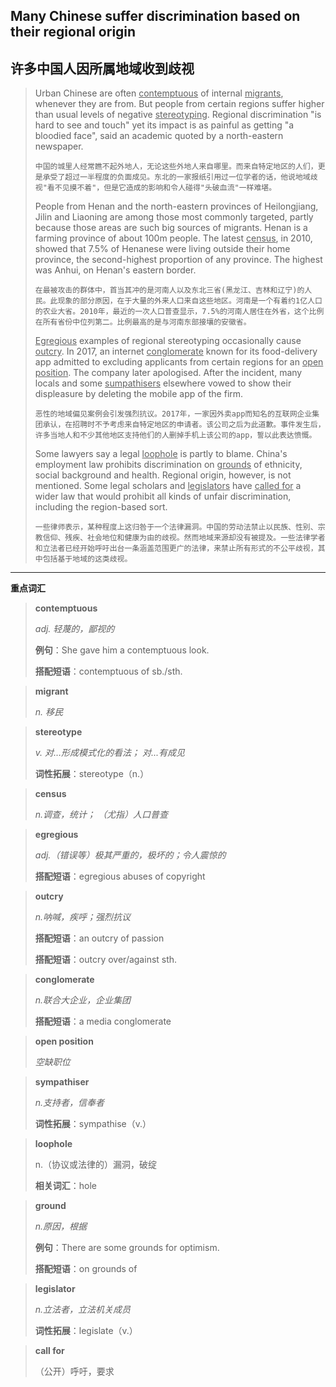 ## Many  Chinese  suffer discrimination based on their regional origin

## 许多中国人因所属地域收到歧视

> Urban Chinese are often <u>contemptuous</u> of internal <u>migrants</u>, whenever they are from. But people from certain regions suffer higher than usual levels of negative <u>stereotyping</u>. Regional discrimination "is hard to see and touch" yet its impact is as painful as getting "a bloodied face",  said an academic quoted by a north-eastern newspaper.
>
> `中国的城里人经常瞧不起外地人，无论这些外地人来自哪里。而来自特定地区的人们，更是承受了超过一半程度的负面成见。东北的一家报纸引用过一位学者的话，他说地域歧视"看不见摸不着"，但是它造成的影响和令人碰得"头破血流"一样难堪。`
>
> People from Henan and the north-eastern provinces of Heilongjiang, Jilin and Liaoning are among those most commonly targeted, partly because those areas are such big sources of migrants. Henan is a farming province of about 100m people. The latest <u>census</u>, in 2010, showed that 7.5% of Henanese were living outside their home province, the second-highest proportion of any province. The highest was Anhui, on Henan's eastern border.
>
> `在最被攻击的群体中，首当其冲的是河南人以及东北三省(黑龙江、吉林和辽宁)的人民。此现象的部分原因，在于大量的外来人口来自这些地区。河南是一个有着约1亿人口的农业大省。2010年，最近的一次人口普查显示，7.5%的河南人居住在外省，这个比例在所有省份中位列第二。比例最高的是与河南东部接壤的安徽省。`
>
> <u>Egregious</u> examples of regional stereotyping occasionally cause <u>outcry</u>. In 2017, an internet <u>conglomerate</u> known for its food-delivery app admitted to excluding applicants from certain regions for an <u>open position</u>. The company later apologised. After the incident, many locals and some <u>sumpathisers</u> elsewhere vowed to show their displeasure by deleting the mobile app of the firm. 
>
> `恶性的地域偏见案例会引发强烈抗议。2017年，一家因外卖app而知名的互联网企业集团承认，在招聘时不予考虑来自特定地区的申请者。该公司之后为此道歉。事件发生后，许多当地人和不少其他地区支持他们的人删掉手机上该公司的app，誓以此表达愤慨。` 
>
> Some lawyers say a legal <u>loophole</u> is partly to blame. China's employment law prohibits discrimination on <u>grounds</u> of ethnicity, social background and health. Regional origin, however, is not mentioned. Some legal scholars and <u>legislators</u> have <u>called for</u> a wider law that would prohibit all kinds of unfair discrimination, including the region-based sort.
>
> `一些律师表示，某种程度上这归咎于一个法律漏洞。中国的劳动法禁止以民族、性别、宗教信仰、残疾、社会地位和健康为由的歧视。然而地域来源却没有被提及。一些法律学者和立法者已经开始呼吁出台一条涵盖范围更广的法律，来禁止所有形式的不公平歧视，其中包括基于地域的这类歧视。` 

----

**重点词汇**

> **contemptuous** 
>
> *adj. 轻蔑的，鄙视的*
>
> **例句**：She gave him a contemptuous look.
>
> **搭配短语**：contemptuous of sb./sth.

> **migrant**
>
> *n. 移民*

> **stereotype**
>
> *v. 对…形成模式化的看法； 对...有成见*
>
> **词性拓展**：stereotype（n.）

> **census**
>
> *n.调查，统计； （尤指）人口普查*

> **egregious**
>
> *adj.（错误等）极其严重的，极坏的；令人震惊的*
>
> **搭配短语**：egregious abuses of copyright

> **outcry**
>
> *n.呐喊，疾呼；强烈抗议*
>
> **搭配短语**：an outcry of passion
>
> **搭配短语**：outcry over/against sth.

> **conglomerate**
>
> *n.联合大企业，企业集团*
>
> **搭配短语**：a media conglomerate

> **open position**
>
> *空缺职位*

> **sympathiser**
>
> *n.支持者，信奉者*
>
> **词性拓展**：sympathise（v.）

> **loophole**
>
> n.（协议或法律的）漏洞，破绽
>
> **相关词汇**：hole

> **ground**
>
> *n.原因，根据*
>
> **例句**：There are some grounds for optimism.
>
> **搭配短语**：on grounds of

> **legislator**
>
> *n.立法者，立法机关成员*
>
> **词性拓展**：legislate（v.）

> **call for**
>
> （公开）呼吁，要求